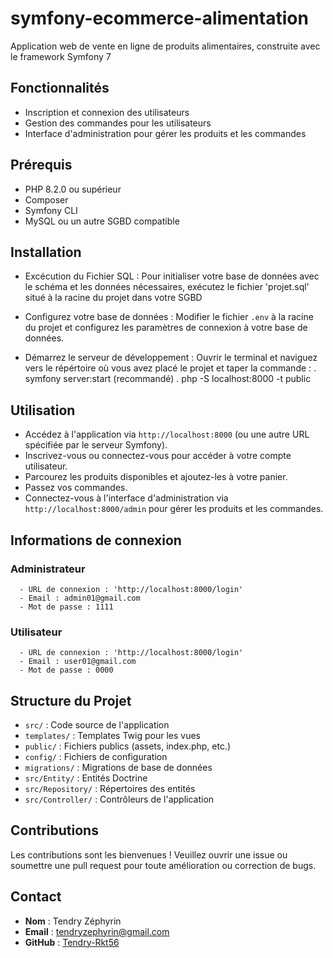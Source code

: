 # symfony-ecommerce-alimentation
Application web de vente en ligne de produits alimentaires, construite avec le framework Symfony 7

## Fonctionnalités
- Inscription et connexion des utilisateurs
- Gestion des commandes pour les utilisateurs
- Interface d'administration pour gérer les produits et les commandes

## Prérequis
- PHP 8.2.0 ou supérieur
- Composer
- Symfony CLI
- MySQL ou un autre SGBD compatible

## Installation
- Excécution du Fichier SQL :
    Pour initialiser votre base de données avec le schéma et les données nécessaires, exécutez le fichier 'projet.sql' situé à la racine du projet dans votre SGBD	 

- Configurez votre base de données :
    Modifier le fichier `.env` à la racine du projet et configurez les paramètres de connexion à votre base de données.

- Démarrez le serveur de développement :
    Ouvrir le terminal et naviguez vers le répértoire où vous avez placé le projet et taper la commande :
    . symfony server:start (recommandé)
    . php -S localhost:8000 -t public

## Utilisation
- Accédez à l'application via `http://localhost:8000` (ou une autre URL spécifiée par le serveur Symfony).
- Inscrivez-vous ou connectez-vous pour accéder à votre compte utilisateur.
- Parcourez les produits disponibles et ajoutez-les à votre panier.
- Passez vos commandes.
- Connectez-vous à l'interface d'administration via `http://localhost:8000/admin` pour gérer les produits et les commandes.
  
## Informations de connexion 
  ### Administrateur
      - URL de connexion : 'http://localhost:8000/login'
      - Email : admin01@gmail.com
      - Mot de passe : 1111
  ### Utilisateur
      - URL de connexion : 'http://localhost:8000/login'
      - Email : user01@gmail.com
      - Mot de passe : 0000

## Structure du Projet
- `src/` : Code source de l'application
- `templates/` : Templates Twig pour les vues
- `public/` : Fichiers publics (assets, index.php, etc.)
- `config/` : Fichiers de configuration
- `migrations/` : Migrations de base de données
- `src/Entity/` : Entités Doctrine
- `src/Repository/` : Répertoires des entités
- `src/Controller/` : Contrôleurs de l'application

## Contributions
Les contributions sont les bienvenues ! Veuillez ouvrir une issue ou soumettre une pull request pour toute amélioration ou correction de bugs.

## Contact
- **Nom** : Tendry Zéphyrin
- **Email** : tendryzephyrin@gmail.com
- **GitHub** : [Tendry-Rkt56](https://github.com/Tendry-Rkt56)
